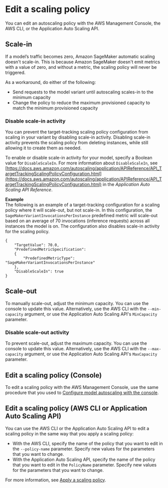 # Edit a scaling policy<a name="endpoint-auto-scaling-edit"></a>

You can edit an autoscaling policy with the AWS Management Console, the AWS CLI, or the Application Auto Scaling API\. 

## Scale\-in<a name="endpoint-auto-scaling-edit-scale-in"></a>

If a model’s traffic becomes zero, Amazon SageMaker automatic scaling doesn't scale\-in\. This is because Amazon SageMaker doesn't emit metrics with a value of zero, and without a metric, the scaling policy will never be triggered\.

As a workaround, do either of the following:
+ Send requests to the model variant until autoscaling scales\-in to the minimum capacity
+ Change the policy to reduce the maximum provisioned capacity to match the minimum provisioned capacity

### Disable scale\-in activity<a name="endpoint-auto-scaling-edit-scale-in-disable"></a>

You can prevent the target\-tracking scaling policy configuration from scaling in your variant by disabling scale\-in activity\. Disabling scale\-in activity prevents the scaling policy from deleting instances, while still allowing it to create them as needed\.

To enable or disable scale\-in activity for your model, specify a Boolean value for `DisableScaleIn`\. For more information about `DisableScaleIn`, see [https://docs.aws.amazon.com/autoscaling/application/APIReference/API_TargetTrackingScalingPolicyConfiguration.html](https://docs.aws.amazon.com/autoscaling/application/APIReference/API_TargetTrackingScalingPolicyConfiguration.html) in the *Application Auto Scaling API Reference*\. 

**Example**  
The following is an example of a target\-tracking configuration for a scaling policy where it will scale\-out, but not scale\-in\. In this configuration, the `SageMakerVariantInvocationsPerInstance` predefined metric will scale\-out based on an average of 70 invocations \(inference requests\) across all instances the model is on\. The configuration also disables scale\-in activity for the scaling policy\.  

```
{
    "TargetValue": 70.0,
    "PredefinedMetricSpecification":
    {
        "PredefinedMetricType": "SageMakerVariantInvocationsPerInstance"
    },
    "DisableScaleIn": true
}
```

## Scale\-out<a name="endpoint-auto-scaling-edit-scale-out"></a>

To manually scale\-out, adjust the minimum capacity\. You can use the console to update this value\. Alternatively, use the AWS CLI with the `--min-capacity` argument, or use the Application Auto Scaling API's `MinCapacity` parameter\.

### Disable scale\-out activity<a name="endpoint-auto-scaling-edit-scale-out-disable"></a>

To prevent scale\-out, adjust the maximum capacity\. You can use the console to update this value\. Alternatively, use the AWS CLI with the `--max-capacity` argument, or use the Application Auto Scaling API's `MaxCapacity` parameter\.

## Edit a scaling policy \(Console\)<a name="endpoint-auto-scaling-edit-console"></a>

 To edit a scaling policy with the AWS Management Console, use the same procedure that you used to [Configure model autoscaling with the console](endpoint-auto-scaling-add-console.md)\.

## Edit a scaling policy \(AWS CLI or Application Auto Scaling API\)<a name="endpoint-auto-scaling-edit-code"></a>

You can use the AWS CLI or the Application Auto Scaling API to edit a scaling policy in the same way that you apply a scaling policy:
+ With the AWS CLI, specify the name of the policy that you want to edit in the `--policy-name` parameter\. Specify new values for the parameters that you want to change\.
+ With the Application Auto Scaling API, specify the name of the policy that you want to edit in the `PolicyName` parameter\. Specify new values for the parameters that you want to change\.

For more information, see [Apply a scaling policy](endpoint-auto-scaling-add-code-apply.md)\.